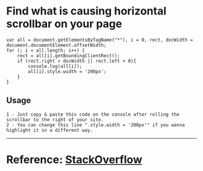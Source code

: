 # Find what is causing horizontal scrollbar on your page

```
var all = document.getElementsByTagName("*"), i = 0, rect, docWidth = document.documentElement.offsetWidth;
for (; i < all.length; i++) {
    rect = all[i].getBoundingClientRect();
    if (rect.right > docWidth || rect.left < 0){
        console.log(all[i]);
        all[i].style.width = '200px';
    }
}
```

## Usage
    1 - Just copy & paste this code on the console after rolling the scrollbar to the right of your site.
    2 - You can change this line ".style.width = '200px'" if you wanna highlight it in a different way.

---

# Reference: [StackOverflow](https://stackoverflow.com/questions/31458477/find-element-that-is-causing-the-showing-of-horizontal-scrollbar-in-google-chrom)
